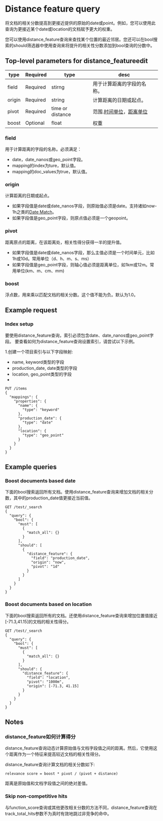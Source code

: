 # Distance feature query
将文档的相关分数提高到更接近提供的原始的date或point。例如，您可以使用此查询为更接近某个date或location的文档赋予更大的权重。

您可以使用distance_feature查询来查找某个位置的最近邻居。您还可以在bool搜索的should筛选器中使用查询来将提升的相关性分数添加到bool查询的分数中。

## Top-level parameters for distance_featureedit

|type|Required|type|desc|
|---|---|---|---|
|field|Required|stirng|用于计算距离的字段的名称。|
|origin|Required|string|计算距离的日期或起点。|
|pivot|Required|time or distance|范围.[时间单位](https://www.elastic.co/guide/en/elasticsearch/reference/current/common-options.html#time-units)，[距离单位](https://www.elastic.co/guide/en/elasticsearch/reference/current/common-options.html#distance-units)|
|boost|Optional|float|权重|

### field
用于计算距离的字段的名称。必须满足：
* date，date_nanos或geo_point字段。
* mapping的index为ture，默认值。
* mapping的doc_values为true，默认值。

### origin
计算距离的日期或起点。
* 如果字段值是date或date_nanos字段，则原始值必须是date。支持诸如now-1h之类的[Date Match](https://www.elastic.co/guide/en/elasticsearch/reference/current/common-options.html#date-math)。
* 如果字段值是geo_point字段，则原点值必须是一个geopoint。

### pivot
距离原点的距离，在该距离处，相关性得分获得一半的提升值。

* 如果字段值是date或date_nanos字段，那么主值必须是一个时间单元，比如1h或10d。常用单位（d、h、m、s、ms）
* 如果字段值是geo_point字段，则轴心值必须是距离单位，如1km或12m。常用单位(km、m、cm、mm)

### boost
浮点数，用来乘以匹配文档的相关分数。这个值不能为负。默认为1.0。



## Example request

### Index setup

要使用distance_feature查询，索引必须包含date、date_nanos或geo_point字段。
要查看如何为distance_feature查询设置索引，请尝试以下示例。

1.创建一个项目索引与以下字段映射:
* name, keyword类型的字段
* production_date, date类型的字段
* location, geo_point类型的字段
* 
```
PUT /items
{
  "mappings": {
    "properties": {
      "name": {
        "type": "keyword"
      },
      "production_date": {
        "type": "date"
      },
      "location": {
        "type": "geo_point"
      }
    }
  }
}
```


## Example queries

### Boost documents based date

下面的bool搜索返回所有文档。使用distance_feature查询来增加文档的相关分数，其中的production_date值更接近当前值。

```
GET /test/_search
{
  "query": {
    "bool": {
      "must": [
        {
          "match_all": {}
        }
      ],
      "should": [
        {
          "distance_feature": {
            "field": "production_date",
            "origin": "now",
            "pivot": "1d"
          }
        }
      ]
    }
  } 
}
```

### Boost documents based on location
下面的bool搜索返回所有的文档。还使用distance_feature查询来增加位置值接近[-71.3,41.15]的文档的相关性得分。
```
GET /test/_search
{
  "query": {
    "bool": {
      "must": [
        {
          "match_all": {}
        }
      ],
      "should": {
        "distance_feature": {
          "field": "location",
          "pivot": "1000m",
          "origin": [-71.3, 41.15]
        }
      }
    }
  } 
}
```

## Notes
### distance_feature如何计算得分
distance_feature查询动态计算原始值与文档字段值之间的距离。然后，它使用这个距离作为一个特征来提高较近文档的相关性得分。

distance_feature查询计算文档的相关分数如下:

`relevance score = boost * pivot / (pivot + distance)`

距离是原始值和文档字段值之间的绝对差值。

### Skip non-competitive hits
与function_score查询或其他更改相关分数的方法不同，distance_feature查询在track_total_hits参数不为真时有效地跳过非竞争的命中。